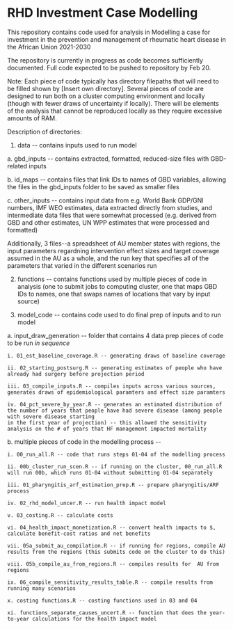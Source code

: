 # RHD Investment Case Modelling

This repository contains code used for analysis in Modelling a case for investment in the prevention and management of rheumatic heart disease in the African Union 2021-2030 

The repository is currently in progress as code becomes sufficiently documented. Full code expected to be pushed to repository by Feb 20.

Note: Each piece of code typically has directory filepaths that will need to be filled shown by [Insert own directory]. Several pieces of code are designed to run both on 
a cluster computing environment and locally (though with fewer draws of uncertainty if locally). There will be elements of the analysis that cannot be reproduced locally as they 
require excessive amounts of RAM.

Description of directories:

1. data -- contains inputs used to run model

  a. gbd_inputs -- contains extracted, formatted, reduced-size files with GBD-related inputs
  
  b. id_maps -- contains files that link IDs to names of GBD variables, allowing the files in the gbd_inputs folder to be saved as smaller files
  
  c. other_inputs -- contains input data from e.g. World Bank GDP/GNI numbers, IMF WEO estimates, data extracted directly from studies, and intermediate data files
  that were somewhat processed (e.g. derived from GBD and other estimates, UN WPP estimates that were processed and formatted)
  
  Additionally, 3 files--a spreadsheet of AU member states with regions, the input parameters regardning intervention effect sizes and target coverage assumed in the AU as a
  whole, and the run key that specifies all of the parameters that varied in the different scenarios run

2. functions -- contains functions used by multiple pieces of code in analysis (one to submit jobs to computing cluster, one that maps GBD IDs to names, one that swaps names
of locations that vary by input source)

3. model_code -- contains code used to do final prep of inputs and to run model

  a. input_draw_generation -- folder that contains 4 data prep pieces of code to be run *in sequence*
  
    i. 01_est_baseline_coverage.R -- generating draws of baseline coverage
    
    ii. 02_starting_postsurg.R -- generating estimates of people who have already had surgery before projection period
    
    iii. 03_compile_inputs.R -- compiles inputs across various sources, generates draws of epidemiological paramters and effect size paramters
    
    iv. 04_pct_severe_by_year.R -- generates an estimated distribution of the number of years that people have had severe disease (among people with severe disease starting 
    in the first year of projection) -- this allowed the sensitivity analysis on the # of years that HF management impacted mortality
    
  b. multiple pieces of code in the modelling process --
  
    i. 00_run_all.R -- code that runs steps 01-04 of the modelling process
    
    ii. 00b_cluster_run_scen.R -- if running on the cluster, 00_run_all.R will run 00b, which runs 01-04 without submitting 01-04 separately
    
    iii. 01_pharyngitis_arf_estimation_prep.R -- prepare pharyngitis/ARF process
    
    iv. 02_rhd_model_uncer.R -- run health impact model
    
    v. 03_costing.R -- calculate costs
    
    vi. 04_health_impact_monetization.R -- convert health impacts to $, calculate benefit-cost ratios and net benefits
    
    vii. 05a_submit_au_compilation.R -- if running for regions, compile AU results from the regions (this submits code on the cluster to do this)
    
    viii. 05b_compile_au_from_regions.R -- compiles results for  AU from regions
    
    ix. 06_compile_sensitivity_results_table.R -- compile results from running many scenarios
    
    x. costing functions.R -- costing functions used in 03 and 04
    
    xi. functions_separate_causes_uncert.R -- function that does the year-to-year calculations for the health impact model
    
  
    
    
    
    
